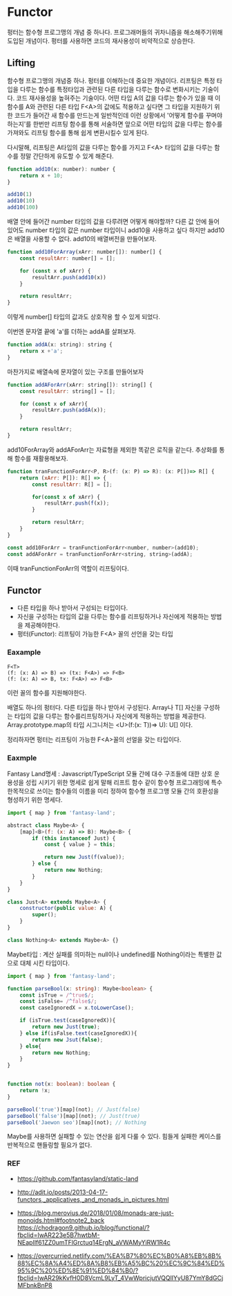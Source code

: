 # Functor
펑터는 함수형 프로그맹의 개념 중 하나다.
프로그래머들의 귀차니즘을 해소해주기위해 도입된 개념이다.
펑터를 사용하면 코드의 재사용성이 비약적으로 상승한다.



## Lifting
함수형 프로그맹의 개념중 하나.
펑터를 이해하는데 중요한 개념이다.
리프팅은 특정 타입을 다루는 함수를 특정타입과 관련된 다른 타입을 다루는 함수로 변화시키는 기술이다.
코드 재사용성을 높혀주는 기술이다.
어떤 타입 A의 값을 다루는 함수가 있을 때 이 함수를 A와 관련된 다른 타입 F\<A\>의 값에도 적용하고 싶다면 그 타입을 지원하기 위한 코드가 들어간 새 함수를 만드는게 일반적인데 이런 상황에서 '어떻게 함수를 꾸며야 하는지'를 한번만 리프팅 함수를 통해 서술하면 앞으로 어떤 타입의 값을 다루는 함수를 가져와도 리프팅 함수를 통해 쉽게 변환시킬수 있게 된다.

다시말해, 리프팅은 A타입의 값을 다루는 함수를 가지고 F\<A\> 타입의 값을 다루는 함수를 정말 간단하게 유도할 수 있게 해준다.

```js
function add10(x: number): number {
    return x + 10;
}

add10(1)
add10(10)
add10(100)
```
배열 안에 들어간 number 타입의 값을 다루려면 어떻게 해야할까?
다른 값 안에 들어있어도 number 타입의 값은 number 타입이니 add10을 사용하고 싶다
하지만 add10은 배열을 사용할 수 없다.
add10의 배열버전을 만들어보자.

```js
function add10ForArray(xArr: number[]): number[] {
    const resultArr: number[] = [];

    for (const x of xArr) {
        resultArr.push(add10(x))
    }

    return resultArr;
}
```
이렇게 number[] 타입의 값과도 상호작용 할 수 있게 되었다.


이번엔 문자열 끝에 'a'를 더하는 addA를 살펴보자.
```js
function addA(x: string): string {
    return x +'a';
}

```
마찬가지로 배열속에 문자열이 있는 구조를 만들어보자

```js
function addAForArr(xArr: string[]): string[] {
    const resultArr: string[] = [];

    for (const x of xArr){
        resultArr.push(addA(x));
    }

    return resultArr;
}
```

add10ForArray와 addAForArr는 자료형을 제외한 똑같은 로직을 같는다.
추상화를 통해 함수를 재활용해보자.

```js
function tranFunctionForArr<P, R>(f: (x: P) => R): (x: P[])=> R[] {
    return (xArr: P[]): R[] => {
        const resultArr: R[] = [];

        for(const x of xArr) {
            resultArr.push(f(x));
        }

        return resultArr;
    }
}

const add10ForArr = tranFunctionForArr<number, number>(add10);
const addAForArr = tranFunctionForArr<string, string>(addA);
```
이때 tranFunctionForArr의 역할이 리프팅이다.




## Functor
- 다른 타입을 하나 받아서 구성되는 타입이다.
- 자신을 구성하는 타입의 값을 다루는 함수를 리프팅하거나 자신에게 적용하는 방법을 제공해야한다.
- 펑터(Functor): 리프팅이 가능한 F\<A\> 꼴의 선언을 갖는 타입


### Eaxample
```
F<T>
(f: (x: A) => B) => (tx: F<A>) => F<B>  
(f: (x: A) => B, tx: F<A>) => F<B>
```
이런 꼴의 함수를 지원해야한다.



배열도 하나의 펑터다.
다른 타입을 하나 받아서 구성된다. Array<T>나 T[]
자신을 구성하는 타입의 값을 다루는 함수를리프팅하거나 자신에게 적용하는 방법을 제공한다.
Array.prototype.map의 타입 시그니처는 \<U\>(f:(x: T))=> U): U[] 이다.

정리하자면 펑터는 리프팅이 가능한 F\<A\>꼴의 선얼을 갖는 타입이다.



### Eaxmple
Fantasy Land명세 : Javascript/TypeScript 모듈 간에 대수 구조들에 대한 상호 운용성을 성립 시키기 위한 명세로 쉽게 말해 리프트 함수 같이 함수형 프로그래밍에 특수한목적으로 쓰이는 함수들의 이름을 미리 정하여 함수형 프로그맹 모듈 간의 호환성을 형성하기 위한 명세다.


```js
import { map } from 'fantasy-land';

abstract class Maybe<A> {
    [map]<B>(f: (x: A) => B): Maybe<B> {
        if (this instanceof Just) {
            const { value } = this;

            return new Just(f(value));
        } else {
            return new Nothing;
        }
    }
}

class Just<A> extends Maybe<A> {
    constructor(public value: A) {
        super();
    }
}

class Nothing<A> extends Maybe<A> {}

```
Maybe타입 : 계산 실패를 의미하는 null이나 undefined를 Nothing이라는 특별한 값으로 대체 시킨 타입이다.


```ts
import { map } from 'fantasy-land';

function parseBool(x: string): Maybe<boolean> {
    const isTrue = /^true$/;
    const isFalse= /^false$/;
    const caseIgnoredX = x.toLowerCase();

    if (isTrue.test(caseIgnoredX)){
        return new Just(true);
    } else if(isFalse.text(caseIgnoredX)){
        return new Jsut(false);
    } else{
        return new Nothing;
    }
}


function not(x: boolean): boolean {
    return !x;
}

parseBool('true')[map](not); // Just(false)
parseBool('false')[map](not); // Just(true)
parseBool('Jaewon seo')[map](not); // Nothing

```
Maybe를 사용하면 실패할 수 있는 연산을 쉽게 다룰 수 있다.
힘들게 실패한 케이스를 반복적으로 핸들링할 필요가 없다.





### REF
- https://github.com/fantasyland/static-land
- http://adit.io/posts/2013-04-17-functors,_applicatives,_and_monads_in_pictures.html
- https://blog.merovius.de/2018/01/08/monads-are-just-monoids.html#footnote2_back
https://chodragon9.github.io/blog/functional/?fbclid=IwAR223e5B7hwtbM-NEapIlf61ZZ0umTFlGrctuq14ErgN_aVWAMyYiRW1R4c

- https://overcurried.netlify.com/%EA%B7%80%EC%B0%A8%EB%8B%88%EC%8A%A4%ED%8A%B8%EB%A5%BC%20%EC%9C%84%ED%95%9C%20%ED%8E%91%ED%84%B0/?fbclid=IwAR29kKvfH0D8VcmL9LyT_4VwWpricjutVQQlIYyU87YmY8dGCjMFbnkBnP8

